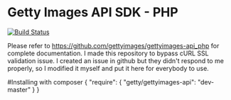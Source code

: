 # Getty Images API SDK - PHP
[![Build Status](https://travis-ci.org/gettyimages/gettyimages-api_php.svg?branch=master)](https://travis-ci.org/gettyimages/gettyimages-api_php)

Please refer to https://github.com/gettyimages/gettyimages-api_php for complete documentation. I made this repository to bypass cURL SSL validation issue. I created an issue in github but they didn't respond to me properly, so I modified it myself and put it here for everybody to use.

#Installing with composer
{
  "require": {
       "getty/gettyimages-api": "dev-master"
  }
}